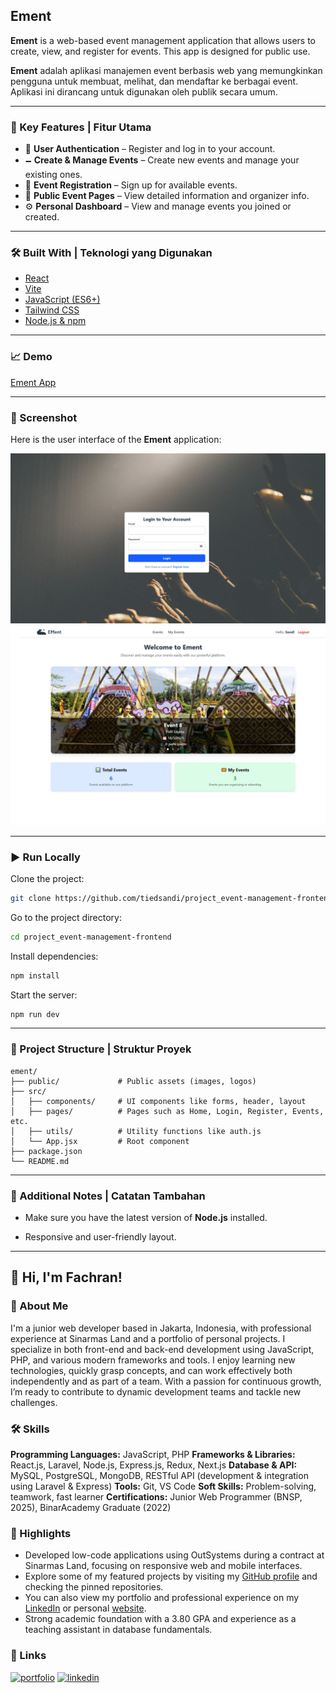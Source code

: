 ## Ement

**Ement** is a web-based event management application that allows users to create, view, and register for events. This app is designed for public use.

**Ement** adalah aplikasi manajemen event berbasis web yang memungkinkan pengguna untuk membuat, melihat, dan mendaftar ke berbagai event. Aplikasi ini dirancang untuk digunakan oleh publik secara umum.

---

### 🚀 Key Features | Fitur Utama

- 🔐 **User Authentication** – Register and log in to your account.
- 🗕️ **Create & Manage Events** – Create new events and manage your existing ones.
- 📝 **Event Registration** – Sign up for available events.
- 📄 **Public Event Pages** – View detailed information and organizer info.
- ⚙️ **Personal Dashboard** – View and manage events you joined or created.

---

### 🛠️ Built With | Teknologi yang Digunakan

- [React](https://reactjs.org/)
- [Vite](https://vitejs.dev/)
- [JavaScript (ES6+)](https://developer.mozilla.org/en-US/docs/Web/JavaScript)
- [Tailwind CSS](https://tailwindcss.com/)
- [Node.js & npm](https://nodejs.org/)

---

### 📈 Demo

[Ement App](https://emenet.netlify.app)

---

### 🗼 Screenshot

Here is the user interface of the **Ement** application:

![Login Screen](public/screenshot-login.png)
![Event List Page](public/home-page.png)

---

### ▶️ Run Locally

Clone the project:

```bash
git clone https://github.com/tiedsandi/project_event-management-frontend
```

Go to the project directory:

```bash
cd project_event-management-frontend
```

Install dependencies:

```bash
npm install
```

Start the server:

```bash
npm run dev
```

<!--
#### Environment Variables

To run this project, you will need to add the following environment variable to your `.env.local` file:

```
MOVIEDB_API_KEY=your_api_key_here
``` -->

---

### 📁 Project Structure | Struktur Proyek

```
ement/
├── public/             # Public assets (images, logos)
├── src/
│   ├── components/     # UI components like forms, header, layout
│   ├── pages/          # Pages such as Home, Login, Register, Events, etc.
│   ├── utils/          # Utility functions like auth.js
│   └── App.jsx         # Root component
├── package.json
└── README.md
```

---

### 📌 Additional Notes | Catatan Tambahan

- Make sure you have the latest version of **Node.js** installed.
<!-- - This is a frontend-only application. You need to connect it to a backend API (not included). You can go to:
  [Backend Repository](https://github.com/tiedsandi/project_event-management-backend) -->
- Responsive and user-friendly layout.

---

## 👋 Hi, I'm Fachran!

### 🚀 About Me

I'm a junior web developer based in Jakarta, Indonesia, with professional experience at Sinarmas Land and a portfolio of personal projects. I specialize in both front-end and back-end development using JavaScript, PHP, and various modern frameworks and tools. I enjoy learning new technologies, quickly grasp concepts, and can work effectively both independently and as part of a team. With a passion for continuous growth, I’m ready to contribute to dynamic development teams and tackle new challenges.

### 🛠️ Skills

**Programming Languages:** JavaScript, PHP
**Frameworks & Libraries:** React.js, Laravel, Node.js, Express.js, Redux, Next.js
**Database & API:** MySQL, PostgreSQL, MongoDB, RESTful API (development & integration using Laravel & Express)
**Tools:** Git, VS Code
**Soft Skills:** Problem-solving, teamwork, fast learner
**Certifications:** Junior Web Programmer (BNSP, 2025), BinarAcademy Graduate (2022)

### 🧠 Highlights

- Developed low-code applications using OutSystems during a contract at Sinarmas Land, focusing on responsive web and mobile interfaces.
- Explore some of my featured projects by visiting my [GitHub profile](https://github.com/fachransandi) and checking the pinned repositories.
- You can also view my portfolio and professional experience on my [LinkedIn](https://www.linkedin.com/in/fachransandi/) or personal [website](https://fachran-sandi.netlify.app/).
- Strong academic foundation with a 3.80 GPA and experience as a teaching assistant in database fundamentals.

### 🔗 Links

[![portfolio](https://img.shields.io/badge/my_portfolio-000?style=for-the-badge&logo=ko-fi&logoColor=white)](https://fachran-sandi.netlify.app/)
[![linkedin](https://img.shields.io/badge/linkedin-0A66C2?style=for-the-badge&logo=linkedin&logoColor=white)](https://www.linkedin.com/in/fachransandi/)
